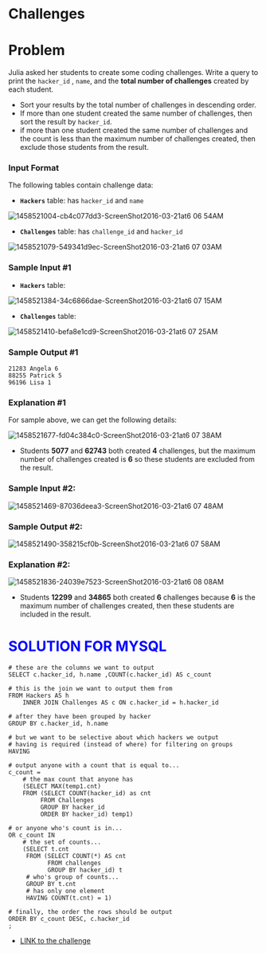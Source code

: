 # Challenges

# Problem

Julia asked her students to create some coding challenges.
Write a query to print the `hacker_id` , `name`, and the **total number of challenges** created by each student.
- Sort your results by the total number of challenges in descending order.
- If more than one student created the same number of challenges, then sort the result by `hacker_id`.
- if more than one student created the same number of challenges and the count is less than the maximum number of challenges created, then exclude those students from the result.

### Input Format
The following tables contain challenge data:
- **`Hackers`** table: has `hacker_id` and `name`

![1458521004-cb4c077dd3-ScreenShot2016-03-21at6 06 54AM](https://user-images.githubusercontent.com/70767722/124061250-903f8500-d9fc-11eb-8e49-1e2d1d5824a6.png)

- **`Challenges`** table: has `challenge_id` and `hacker_id`

![1458521079-549341d9ec-ScreenShot2016-03-21at6 07 03AM](https://user-images.githubusercontent.com/70767722/124061261-959ccf80-d9fc-11eb-816d-f5fc45315a17.png)


### Sample Input #1

- **`Hackers`** table:

![1458521384-34c6866dae-ScreenShot2016-03-21at6 07 15AM](https://user-images.githubusercontent.com/70767722/124061282-9c2b4700-d9fc-11eb-864b-601100b2e805.png)

- **`Challenges`** table:

![1458521410-befa8e1cd9-ScreenShot2016-03-21at6 07 25AM](https://user-images.githubusercontent.com/70767722/124061296-a0effb00-d9fc-11eb-86ff-e230351f2966.png)

### Sample Output #1
```
21283 Angela 6
88255 Patrick 5
96196 Lisa 1
```

### Explanation #1

For sample above, we can get the following details:

![1458521677-fd04c384c0-ScreenShot2016-03-21at6 07 38AM](https://user-images.githubusercontent.com/70767722/124061362-bb29d900-d9fc-11eb-98ad-39c884b7d44d.png)


- Students **5077** and **62743** both created **4** challenges, but the maximum number of challenges created is **6** so these students are excluded from the result.

### Sample Input #2:

![1458521469-87036deea3-ScreenShot2016-03-21at6 07 48AM](https://user-images.githubusercontent.com/70767722/124061385-c250e700-d9fc-11eb-95e3-440af3fa615e.png)

### Sample Output #2:

![1458521490-358215cf0b-ScreenShot2016-03-21at6 07 58AM](https://user-images.githubusercontent.com/70767722/124061393-c67d0480-d9fc-11eb-8a9f-972a2bd49dce.png)

### Explanation #2:

![1458521836-24039e7523-ScreenShot2016-03-21at6 08 08AM](https://user-images.githubusercontent.com/70767722/124061408-cbda4f00-d9fc-11eb-913a-02d628191f84.png)

- Students **12299** and **34865** both created **6** challenges because **6** is the maximum number of challenges created, then these students are included in the result.

# <span style="color:blue">SOLUTION FOR MYSQL</span>

```mysql
# these are the columns we want to output 
SELECT c.hacker_id, h.name ,COUNT(c.hacker_id) AS c_count

# this is the join we want to output them from 
FROM Hackers AS h
    INNER JOIN Challenges AS c ON c.hacker_id = h.hacker_id

# after they have been grouped by hacker 
GROUP BY c.hacker_id, h.name

# but we want to be selective about which hackers we output 
# having is required (instead of where) for filtering on groups 
HAVING 

# output anyone with a count that is equal to... 
c_count = 
    # the max count that anyone has 
    (SELECT MAX(temp1.cnt)
    FROM (SELECT COUNT(hacker_id) as cnt
         FROM Challenges
         GROUP BY hacker_id
         ORDER BY hacker_id) temp1)

# or anyone who's count is in... 
OR c_count IN
    # the set of counts... 
    (SELECT t.cnt
     FROM (SELECT COUNT(*) AS cnt 
           FROM challenges
           GROUP BY hacker_id) t
     # who's group of counts... 
     GROUP BY t.cnt
     # has only one element 
     HAVING COUNT(t.cnt) = 1)

# finally, the order the rows should be output
ORDER BY c_count DESC, c.hacker_id
;
```


- [LINK to the challenge](https://www.hackerrank.com/challenges/challenges/problem)
